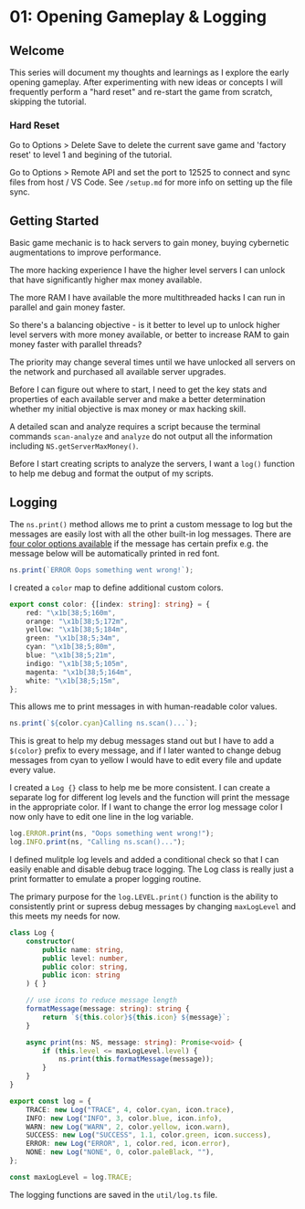 # 01: Opening Gameplay & Logging

## Welcome

This series will document my thoughts and learnings as I explore the early opening gameplay. After experimenting with new ideas or concepts I will frequently perform a "hard reset" and re-start the game from scratch, skipping the tutorial.

### Hard Reset

Go to Options > Delete Save to delete the current save game and 'factory reset' to level 1 and begining of the tutorial.

Go to Options > Remote API and set the port to 12525 to connect and sync files from host / VS Code. See `/setup.md` for more info on setting up the file sync.

## Getting Started

Basic game mechanic is to hack servers to gain money, buying cybernetic augmentations to improve performance. 

The more hacking experience I have the higher level servers I can unlock that have significantly higher max money available.

The more RAM I have available the more multithreaded hacks I can run in parallel and gain money faster. 

So there's a balancing objective - is it better to level up to unlock higher level servers with more money available, or better to increase RAM to gain money faster with parallel threads?

The priority may change several times until we have unlocked all servers on the network and purchased all available server upgrades.

Before I can figure out where to start, I need to get the key stats and properties of each available server and make a better determination whether my initial objective is max money or max hacking skill.

A detailed scan and analyze requires a script because the terminal commands `scan-analyze` and  `analyze` do not output all the information including `NS.getServerMaxMoney()`. 

Before I start creating scripts to analyze the servers, I want a `log()` function to help me debug and format the output of my scripts.

## Logging

The `ns.print()` method allows me to print a custom message to log but the messages are easily lost with all the other built-in log messages. There are [four color options available](https://github.com/bitburner-official/bitburner-src/blob/dev/markdown/bitburner.ns.print.md) if the message has certain prefix e.g. the message below will be automatically printed in red font. 

``` typescript
ns.print(`ERROR Oops something went wrong!`);
```

I created a `color` map to define additional custom colors.

``` typescript
export const color: {[index: string]: string} = {
    red: "\x1b[38;5;160m", 
    orange: "\x1b[38;5;172m", 
    yellow: "\x1b[38;5;184m",
    green: "\x1b[38;5;34m",
    cyan: "\x1b[38;5;80m",
    blue: "\x1b[38;5;21m",
    indigo: "\x1b[38;5;105m",
    magenta: "\x1b[38;5;164m",
    white: "\x1b[38;5;15m", 
};
```

This allows me to print messages in with human-readable color values. 

``` typescript
ns.print(`${color.cyan}Calling ns.scan()...`);
```

This is great to help my debug messages stand out but I have to add a `$(color}` prefix to every message, and if I later wanted to change debug messages from cyan to yellow I would have to edit every file and update every value.

I created a `Log {}` class to help me be more consistent. I can create a separate log for different log levels and the function will print the message in the appropriate color. If I want to change the error log message color I now only have to edit one line in the log variable.

``` typescript
log.ERROR.print(ns, "Oops something went wrong!");
log.INFO.print(ns, "Calling ns.scan()...");
```

I defined mulitple log levels and added a conditional check so that I can easily enable and disable debug trace logging. The Log class is really just a print formatter to emulate a proper logging routine.

The primary purpose for the `log.LEVEL.print()` function is the ability to consistently print or supress debug messages by changing `maxLogLevel` and this meets my needs for now. 

``` typescript
class Log {
    constructor(
        public name: string,
        public level: number,
        public color: string,
        public icon: string
    ) { }

    // use icons to reduce message length
    formatMessage(message: string): string {
        return `${this.color}${this.icon} ${message}`;
    }

    async print(ns: NS, message: string): Promise<void> {
        if (this.level <= maxLogLevel.level) {
            ns.print(this.formatMessage(message));
        }
    }
}

export const log = {
    TRACE: new Log("TRACE", 4, color.cyan, icon.trace),
    INFO: new Log("INFO", 3, color.blue, icon.info),
    WARN: new Log("WARN", 2, color.yellow, icon.warn),
    SUCCESS: new Log("SUCCESS", 1.1, color.green, icon.success),
    ERROR: new Log("ERROR", 1, color.red, icon.error),
    NONE: new Log("NONE", 0, color.paleBlack, ""),
};

const maxLogLevel = log.TRACE;
```

The logging functions are saved in the `util/log.ts` file.